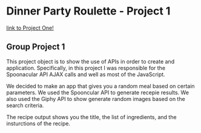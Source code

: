 # Dinner Party Roulette - Project 1
 [link to Project One!](https://alejandro-loja.github.io/project-1/)

 ## Group Project 1


This project object is to show the use of APIs in order to create and application.
Specifically, in this project I was responsible for the Spoonacular API AJAX calls and well as most
of the JavaScript. 

We decided to make an app that gives you a random meal based on certain parameters.
We used the Spooncular API to generate recepie results. We also used the Giphy API to
show generate random images based on the search criteria.

The recipe output shows you the title, the list of ingredients, and the insturctions of the recipe.


